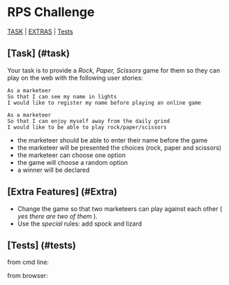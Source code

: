 # RPS Challenge

<a href= #task>TASK</a>  |  <a href= #extra>EXTRAS</a> | <a href= #tests>Tests</a>

[Task] (#task)
----

Your task is to provide a _Rock, Paper, Scissors_ game for them so they can play on the web with the following user stories:

```
As a marketeer
So that I can see my name in lights
I would like to register my name before playing an online game

As a marketeer
So that I can enjoy myself away from the daily grind
I would like to be able to play rock/paper/scissors
```

- the marketeer should be able to enter their name before the game
- the marketeer will be presented the choices (rock, paper and scissors)
- the marketeer can choose one option
- the game will choose a random option
- a winner will be declared

[Extra Features] (#Extra)
----

- Change the game so that two marketeers can play against each other ( _yes there are two of them_ ).
- Use the _special_ rules: add spock and lizard

[Tests] (#tests)
----

from cmd line:


from browser:
